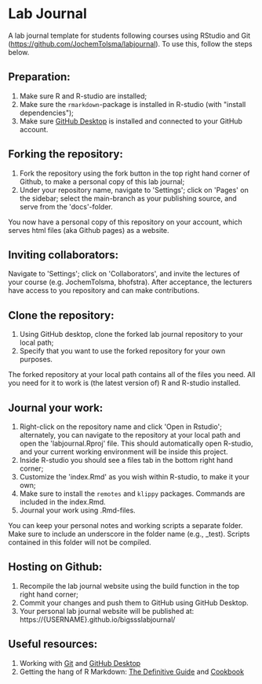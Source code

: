 # Lab Journal
A lab journal template for students following courses using RStudio and Git (https://github.com/JochemTolsma/labjournal). To use this, follow the steps below.


## Preparation:

1. Make sure R and R-studio are installed;
2. Make sure the `rmarkdown`-package is installed in R-studio (with "install dependencies");
3. Make sure [GitHub Desktop](https://desktop.github.com) is installed and connected to your GitHub account.

## Forking the repository:

1. Fork the repository using the fork button in the top right hand corner of Github, to make a personal copy of this lab journal;
2. Under your repository name, navigate to 'Settings'; click on 'Pages' on the sidebar; select the main-branch as your publishing source, and serve from the 'docs'-folder.

You now have a personal copy of this repository on your account, which serves html files (aka Github pages) as a website.

## Inviting collaborators:
Navigate to 'Settings'; click on 'Collaborators', and invite the lectures of your course (e.g. JochemTolsma, bhofstra). After acceptance, the lecturers have access to you repository and can make contributions.

## Clone the repository:
1. Using GitHub desktop, clone the forked lab journal repository to your local path;
2. Specify that you want to use the forked repository for your own purposes. 

The forked repository at your local path contains all of the files you need. All you need for it to work is (the latest version of) R and R-studio installed.

## Journal your work:
1. Right-click on the repository name and click 'Open in Rstudio'; alternately, you can navigate to the repository at your local path and open the 'labjournal.Rproj' file. This should automatically open R-studio, and your current working environment will be inside this project.
2. Inside R-studio you should see a files tab in the bottom right hand corner; 
3. Customize the 'index.Rmd' as you wish within R-studio, to make it your own;
4. Make sure to install the `remotes` and `klippy` packages. Commands are included in the index.Rmd.
5. Journal your work using .Rmd-files.

You can keep your personal notes and working scripts a separate folder. Make sure to include an underscore in the folder name (e.g., _test). Scripts contained in this folder will not be compiled.

## Hosting on Github:
1. Recompile the lab journal website using the build function in the top right hand corner;
2. Commit your changes and push them to GitHub using GitHub Desktop.
3. Your personal lab journal website will be published at: https://{USERNAME}.github.io/bigssslabjournal/

## Useful resources: 
1. Working with [Git](https://happygitwithr.com/index.html) and [GitHub Desktop](https://docs.github.com/en/desktop)
2. Getting the hang of R Markdown: [The Definitive Guide](https://bookdown.org/yihui/rmarkdown/) and [Cookbook](https://bookdown.org/yihui/rmarkdown-cookbook/)
